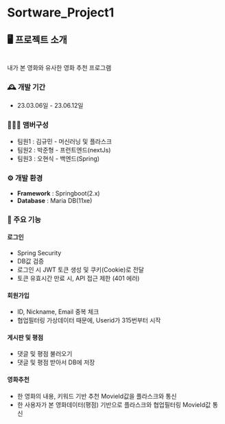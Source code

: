 # Sortware_Project1


## 🖥️ 프로젝트 소개

<br>
내가 본 영화와 유사한 영화 추천 프로그램

### 🕰️ 개발 기간
* 23.03.06일 - 23.06.12일

### 🧑‍🤝‍🧑 맴버구성
 - 팀원1 : 김규민 - 머신러닝 및 플라스크
 - 팀원2 : 박준형 - 프런트엔드(nextJs)
 - 팀원3 : 오현식 - 백엔드(Spring)

### ⚙️ 개발 환경
- **Framework** : Springboot(2.x)
- **Database** : Maria DB(11xe)

### 📌 주요 기능
#### 로그인
- Spring Security
- DB값 검증
- 로그인 시 JWT 토큰 생성 및 쿠키(Cookie)로 전달
- 토큰 유효시간 만료 시, API 접근 제한 (401 에러)
#### 회원가입
- ID, Nickname, Email 중복 체크
- 협업필터링 가상데이터 때문에, Userid가 315번부터 시작
#### 게시판 및 평점
- 댓글 및 평점 불러오기
- 댓글 및 평점 받아서 DB에 저장
#### 영화추천
- 한 영화의 내용, 키워드 기반 추천 MovieId값을 플라스크와 통신
- 한 사용자가 본 영화데이터(평점) 기반으로 플라스크와 협업필터링 MovieId값 통신

